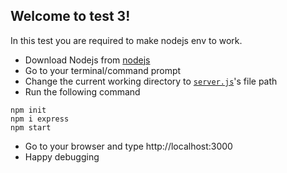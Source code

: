 ## Welcome to test 3!

In this test you are required to make nodejs env to work.
- Download Nodejs from [nodejs](https://nodejs.org/en/)
- Go to your terminal/command prompt
- Change the current working directory to [`server.js`](https://github.com/Sistech-uphmc/ProgDiv-Regen2021/blob/main/test3/server.js)'s file path
- Run the following command 
```
npm init
npm i express
npm start
```
- Go to your browser and type http://localhost:3000
- Happy debugging